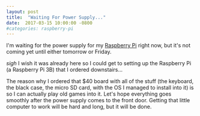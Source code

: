 ```yaml
---
layout: post
title:  "Waiting For Power Supply..."
date:  2017-03-15 10:00:00 -0800
#categories: raspberry-pi
---
```

I'm waiting for the power supply for my [Raspberry Pi][raspberry-pi] right now, but it's not coming yet until either tomorrow or Friday.

*sigh* I wish it was already here so I could get to setting up the Raspberry Pi (a Raspberry Pi 3B) that I ordered downstairs...

The reason why I ordered that $40 board with all of the stuff (the keyboard, the black case, the micro SD card, with the OS I managed to install into it) is so I can actually play old games into it. Let's hope everything goes smoothly after the power supply comes to the front door. Getting that little computer to work will be hard and long, but it will be done.

[raspberry-pi]: https://en.wikipedia.org/wiki/Raspberry_Pi
